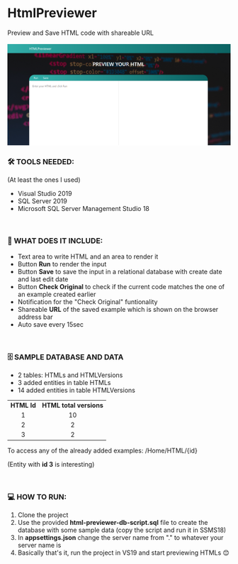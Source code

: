 <h1>HtmlPreviewer</h1>
Preview and Save HTML code with shareable URL
<br>
<br>
<img title="HTML Previewer" width="800px" src="https://github.com/RivaIvanova/HtmlPreviewer/blob/main/HTMLPreviewer/wwwroot/html-previewer.PNG">
<br>

<h3>🛠️ TOOLS NEEDED: </h3>
<p> (At least the ones I used) </p>
<ul>
  <li> Visual Studio 2019 </li>
  <li> SQL Server 2019 </li>
  <li> Microsoft SQL Server Management Studio 18 </li>
</ul>
<br>

<h3>📖 WHAT DOES IT INCLUDE: </h3>
<ul>
  <li> Text area to write HTML and an area to render it </li>
  <li> Button <b>Run</b> to render the input </li>
  <li> Button <b>Save</b> to save the input in a relational database with create date and last edit date </li>
  <li> Button <b>Check Original</b> to check if the current code matches the one of an example created earlier </li>
  <li> Notification for the "Check Original" funtionality </li>
  <li> Shareable <b>URL</b> of the saved example which is shown on the browser address bar </li>
  <li> Auto save every 15sec</li>
</ul>
<br>

<h3>🗄️ SAMPLE DATABASE AND DATA </h3>
<ul>
  <li> 2 tables: HTMLs and HTMLVersions </li>
  <li> 3 added entities in table HTMLs </li>
  <li> 14 added entities in table HTMLVersions </li>
</ul>

<table>
<tbody>
<tr align="center">
 <td><strong>HTML Id</strong></td>
 <td><strong>HTML total versions</strong></td>
</tr>
<tr>
 <td align="center">1</td>
 <td align="center">10</td>
</tr>  
<tr>
 <td align="center">2</td>
 <td align="center">2</td>
</tr>
<tr>
 <td align="center">3</td>
 <td align="center">2</td>
</tr>  
<tbody>
<table>
  
<p>To access any of the already added examples: /Home/HTML/{id} </p>
  <p>(Entity with <b>id 3</b> is interesting)</p>
<br>
  
<h3>💻 HOW TO RUN: </h3>
<ol>
  <li> Clone the project </li>
  <li> Use the provided <b>html-previewer-db-script.sql</b> file to create the database with some sample data (copy the script and run it in SSMS18) </li>
  <li> In <b>appsettings.json</b> change the server name from "." to whatever your server name is </li>  
  <li> Basically that's it, run the project in VS19 and start previewing HTMLs 😊 </li>
</ol>

